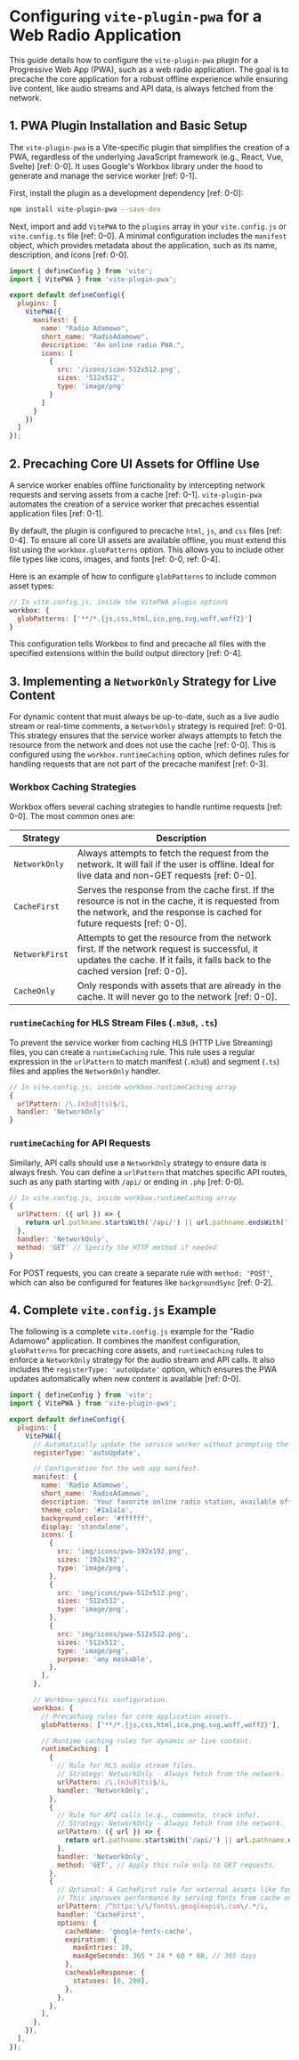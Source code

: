 # Configuring `vite-plugin-pwa` for a Web Radio Application

This guide details how to configure the `vite-plugin-pwa` plugin for a Progressive Web App (PWA), such as a web radio application. The goal is to precache the core application for a robust offline experience while ensuring live content, like audio streams and API data, is always fetched from the network.

## 1. PWA Plugin Installation and Basic Setup

The `vite-plugin-pwa` is a Vite-specific plugin that simplifies the creation of a PWA, regardless of the underlying JavaScript framework (e.g., React, Vue, Svelte) [ref: 0-0]. It uses Google's Workbox library under the hood to generate and manage the service worker [ref: 0-1].

First, install the plugin as a development dependency [ref: 0-0]:
```bash
npm install vite-plugin-pwa --save-dev
```

Next, import and add `VitePWA` to the `plugins` array in your `vite.config.js` or `vite.config.ts` file [ref: 0-0]. A minimal configuration includes the `manifest` object, which provides metadata about the application, such as its name, description, and icons [ref: 0-0].

```javascript
import { defineConfig } from 'vite';
import { VitePWA } from 'vite-plugin-pwa';

export default defineConfig({
  plugins: [
    VitePWA({
      manifest: {
        name: "Radio Adamowo",
        short_name: "RadioAdamowo",
        description: "An online radio PWA.",
        icons: [
          {
            src: '/icons/icon-512x512.png',
            sizes: '512x512',
            type: 'image/png'
          }
        ]
      }
    })
  ]
});
```

## 2. Precaching Core UI Assets for Offline Use

A service worker enables offline functionality by intercepting network requests and serving assets from a cache [ref: 0-1]. `vite-plugin-pwa` automates the creation of a service worker that precaches essential application files [ref: 0-1].

By default, the plugin is configured to precache `html`, `js`, and `css` files [ref: 0-4]. To ensure all core UI assets are available offline, you must extend this list using the `workbox.globPatterns` option. This allows you to include other file types like icons, images, and fonts [ref: 0-0, ref: 0-4].

Here is an example of how to configure `globPatterns` to include common asset types:
```javascript
// In vite.config.js, inside the VitePWA plugin options
workbox: {
  globPatterns: ['**/*.{js,css,html,ico,png,svg,woff,woff2}']
}
```
This configuration tells Workbox to find and precache all files with the specified extensions within the build output directory [ref: 0-4].

## 3. Implementing a `NetworkOnly` Strategy for Live Content

For dynamic content that must always be up-to-date, such as a live audio stream or real-time comments, a `NetworkOnly` strategy is required [ref: 0-0]. This strategy ensures that the service worker always attempts to fetch the resource from the network and does not use the cache [ref: 0-0]. This is configured using the `workbox.runtimeCaching` option, which defines rules for handling requests that are not part of the precache manifest [ref: 0-3].

### Workbox Caching Strategies

Workbox offers several caching strategies to handle runtime requests [ref: 0-0]. The most common ones are:

| Strategy | Description |
|---|---|
| `NetworkOnly` | Always attempts to fetch the request from the network. It will fail if the user is offline. Ideal for live data and non-GET requests [ref: 0-0]. |
| `CacheFirst` | Serves the response from the cache first. If the resource is not in the cache, it is requested from the network, and the response is cached for future requests [ref: 0-0]. |
| `NetworkFirst` | Attempts to get the resource from the network first. If the network request is successful, it updates the cache. If it fails, it falls back to the cached version [ref: 0-0]. |
| `CacheOnly` | Only responds with assets that are already in the cache. It will never go to the network [ref: 0-0]. |

### `runtimeCaching` for HLS Stream Files (`.m3u8`, `.ts`)

To prevent the service worker from caching HLS (HTTP Live Streaming) files, you can create a `runtimeCaching` rule. This rule uses a regular expression in the `urlPattern` to match manifest (`.m3u8`) and segment (`.ts`) files and applies the `NetworkOnly` handler.

```javascript
// In vite.config.js, inside workbox.runtimeCaching array
{
  urlPattern: /\.(m3u8|ts)$/i,
  handler: 'NetworkOnly'
}
```

### `runtimeCaching` for API Requests

Similarly, API calls should use a `NetworkOnly` strategy to ensure data is always fresh. You can define a `urlPattern` that matches specific API routes, such as any path starting with `/api/` or ending in `.php` [ref: 0-0].

```javascript
// In vite.config.js, inside workbox.runtimeCaching array
{
  urlPattern: ({ url }) => {
    return url.pathname.startsWith('/api/') || url.pathname.endsWith('.php');
  },
  handler: 'NetworkOnly',
  method: 'GET' // Specify the HTTP method if needed
}
```
For POST requests, you can create a separate rule with `method: 'POST'`, which can also be configured for features like `backgroundSync` [ref: 0-2].

## 4. Complete `vite.config.js` Example

The following is a complete `vite.config.js` example for the "Radio Adamowo" application. It combines the manifest configuration, `globPatterns` for precaching core assets, and `runtimeCaching` rules to enforce a `NetworkOnly` strategy for the audio stream and API calls. It also includes the `registerType: 'autoUpdate'` option, which ensures the PWA updates automatically when new content is available [ref: 0-0].

```javascript
import { defineConfig } from 'vite';
import { VitePWA } from 'vite-plugin-pwa';

export default defineConfig({
  plugins: [
    VitePWA({
      // Automatically update the service worker without prompting the user.
      registerType: 'autoUpdate',

      // Configuration for the web app manifest.
      manifest: {
        name: 'Radio Adamowo',
        short_name: 'RadioAdamowo',
        description: 'Your favorite online radio station, available offline.',
        theme_color: '#1a1a1a',
        background_color: '#ffffff',
        display: 'standalone',
        icons: [
          {
            src: 'img/icons/pwa-192x192.png',
            sizes: '192x192',
            type: 'image/png',
          },
          {
            src: 'img/icons/pwa-512x512.png',
            sizes: '512x512',
            type: 'image/png',
          },
          {
            src: 'img/icons/pwa-512x512.png',
            sizes: '512x512',
            type: 'image/png',
            purpose: 'any maskable',
          },
        ],
      },

      // Workbox-specific configuration.
      workbox: {
        // Precaching rules for core application assets.
        globPatterns: ['**/*.{js,css,html,ico,png,svg,woff,woff2}'],

        // Runtime caching rules for dynamic or live content.
        runtimeCaching: [
          {
            // Rule for HLS audio stream files.
            // Strategy: NetworkOnly - Always fetch from the network.
            urlPattern: /\.(m3u8|ts)$/i,
            handler: 'NetworkOnly',
          },
          {
            // Rule for API calls (e.g., comments, track info).
            // Strategy: NetworkOnly - Always fetch from the network.
            urlPattern: ({ url }) => {
              return url.pathname.startsWith('/api/') || url.pathname.endsWith('.php');
            },
            handler: 'NetworkOnly',
            method: 'GET', // Apply this rule only to GET requests.
          },
          {
            // Optional: A CacheFirst rule for external assets like fonts from a CDN.
            // This improves performance by serving fonts from cache on repeat visits.
            urlPattern: /^https:\/\/fonts\.googleapis\.com\/.*/i,
            handler: 'CacheFirst',
            options: {
              cacheName: 'google-fonts-cache',
              expiration: {
                maxEntries: 10,
                maxAgeSeconds: 365 * 24 * 60 * 60, // 365 days
              },
              cacheableResponse: {
                statuses: [0, 200],
              },
            },
          },
        ],
      },
    }),
  ],
});
```
